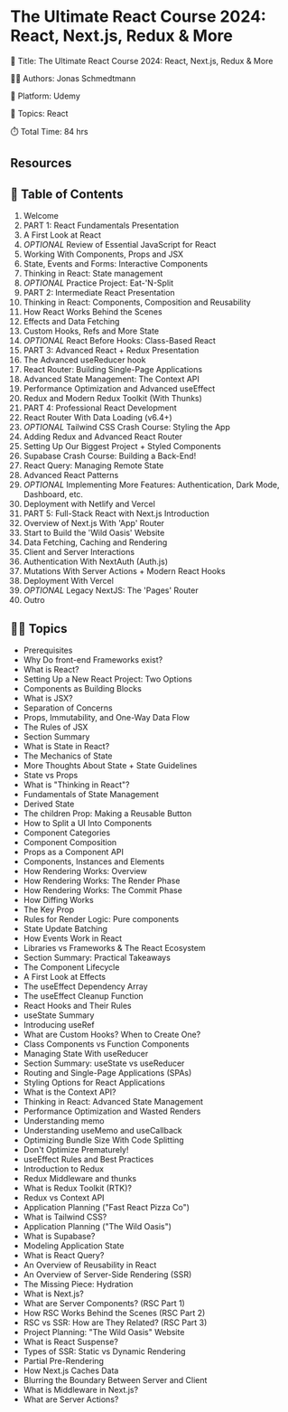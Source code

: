# The Ultimate React Course 2024: React, Next.js, Redux & More

📕 Title: The Ultimate React Course 2024: React, Next.js, Redux & More

👨‍💻 Authors: Jonas Schmedtmann

🎥 Platform: Udemy

💾 Topics: React

⏱️ Total Time: 84 hrs

## Resources

## 📄 Table of Contents

1. Welcome
2. PART 1: React Fundamentals Presentation
3. A First Look at React
4. _OPTIONAL_ Review of Essential JavaScript for React
5. Working With Components, Props and JSX
6. State, Events and Forms: Interactive Components
7. Thinking in React: State management
8. _OPTIONAL_ Practice Project: Eat-'N-Split
9. PART 2: Intermediate React Presentation
10. Thinking in React: Components, Composition and Reusability
11. How React Works Behind the Scenes
12. Effects and Data Fetching
13. Custom Hooks, Refs and More State
14. _OPTIONAL_ React Before Hooks: Class-Based React
15. PART 3: Advanced React + Redux Presentation
16. The Advanced useReducer hook
17. React Router: Building Single-Page Applications
18. Advanced State Management: The Context API
19. Performance Optimization and Advanced useEffect
20. Redux and Modern Redux Toolkit (With Thunks)
21. PART 4: Professional React Development
22. React Router With Data Loading (v6.4+)
23. _OPTIONAL_ Tailwind CSS Crash Course: Styling the App
24. Adding Redux and Advanced React Router
25. Setting Up Our Biggest Project + Styled Components
26. Supabase Crash Course: Building a Back-End!
27. React Query: Managing Remote State
28. Advanced React Patterns
29. _OPTIONAL_ Implementing More Features: Authentication, Dark Mode, Dashboard, etc.
30. Deployment with Netlify and Vercel
31. PART 5: Full-Stack React with Next.js Introduction
32. Overview of Next.js With 'App' Router
33. Start to Build the 'Wild Oasis' Website
34. Data Fetching, Caching and Rendering
35. Client and Server Interactions
36. Authentication With NextAuth (Auth.js)
37. Mutations With Server Actions + Modern React Hooks
38. Deployment With Vercel
39. _OPTIONAL_ Legacy NextJS: The 'Pages' Router
40. Outro

## 🧑‍🏫 Topics

- Prerequisites
- Why Do front-end Frameworks exist?
- What is React?
- Setting Up a New React Project: Two Options
- Components as Building Blocks
- What is JSX?
- Separation of Concerns
- Props, Immutability, and One-Way Data Flow
- The Rules of JSX
- Section Summary
- What is State in React?
- The Mechanics of State
- More Thoughts About State + State Guidelines
- State vs Props
- What is "Thinking in React"?
- Fundamentals of State Management
- Derived State
- The children Prop: Making a Reusable Button
- How to Split a UI Into Components
- Component Categories
- Component Composition
- Props as a Component API
- Components, Instances and Elements
- How Rendering Works: Overview
- How Rendering Works: The Render Phase
- How Rendering Works: The Commit Phase
- How Diffing Works
- The Key Prop
- Rules for Render Logic: Pure components
- State Update Batching
- How Events Work in React
- Libraries vs Frameworks & The React Ecosystem
- Section Summary: Practical Takeaways
- The Component Lifecycle
- A First Look at Effects
- The useEffect Dependency Array
- The useEffect Cleanup Function
- React Hooks and Their Rules
- useState Summary
- Introducing useRef
- What are Custom Hooks? When to Create One?
- Class Components vs Function Components
- Managing State With useReducer
- Section Summary: useState vs useReducer
- Routing and Single-Page Applications (SPAs)
- Styling Options for React Applications
- What is the Context API?
- Thinking in React: Advanced State Management
- Performance Optimization and Wasted Renders
- Understanding memo
- Understanding useMemo and useCallback
- Optimizing Bundle Size With Code Splitting
- Don't Optimize Prematurely!
- useEffect Rules and Best Practices
- Introduction to Redux
- Redux Middleware and thunks
- What is Redux Toolkit (RTK)?
- Redux vs Context API
- Application Planning ("Fast React Pizza Co")
- What is Tailwind CSS?
- Application Planning ("The Wild Oasis")
- What is Supabase?
- Modeling Application State
- What is React Query?
- An Overview of Reusability in React
- An Overview of Server-Side Rendering (SSR)
- The Missing Piece: Hydration
- What is Next.js?
- What are Server Components? (RSC Part 1)
- How RSC Works Behind the Scenes (RSC Part 2)
- RSC vs SSR: How are They Related? (RSC Part 3)
- Project Planning: "The Wild Oasis" Website
- What is React Suspense?
- Types of SSR: Static vs Dynamic Rendering
- Partial Pre-Rendering
- How Next.js Caches Data
- Blurring the Boundary Between Server and Client
- What is Middleware in Next.js?
- What are Server Actions?

